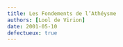 ```yaml
---
title: Les Fondements de l’Athéysme
authors: [Lool de Virion]
date: 2001-05-10
defectueux: true
---
```

